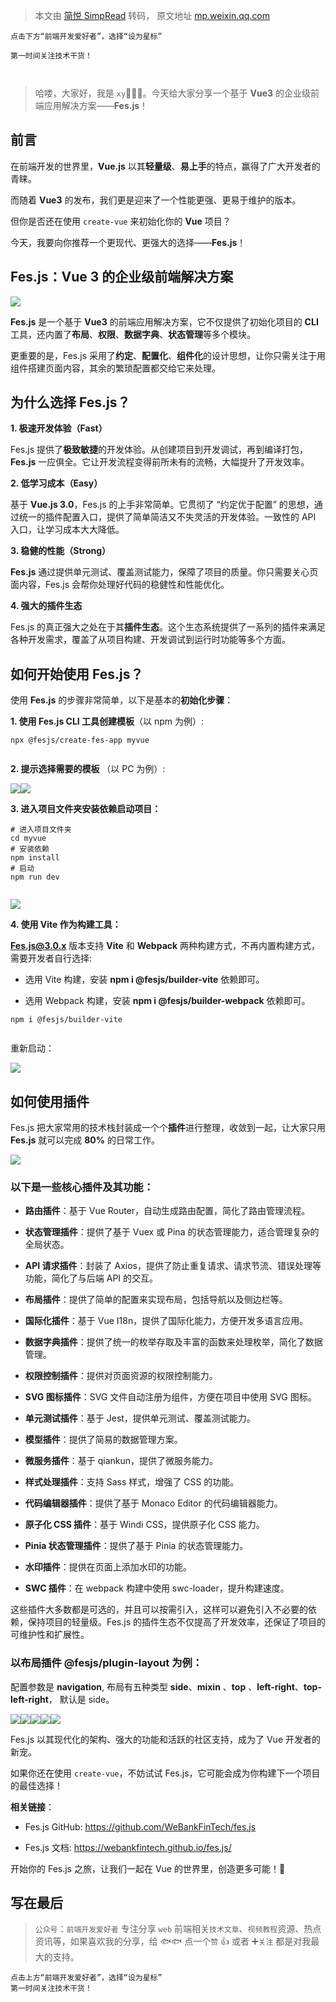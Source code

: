 > 本文由 [简悦 SimpRead](http://ksria.com/simpread/) 转码， 原文地址 [mp.weixin.qq.com](https://mp.weixin.qq.com/s/1Y7ROIH9tZaQ3_jvBVZptA)

```
点击下方“前端开发爱好者”，选择“设为星标”

第一时间关注技术干货！



```

> 哈喽，大家好，我是 `xy`👨🏻‍💻。今天给大家分享一个基于 **Vue3** 的企业级前端应用解决方案——**Fes.js**！

前言
--

在前端开发的世界里，**Vue.js** 以其**轻量级**、**易上手**的特点，赢得了广大开发者的青睐。

而随着 **Vue3** 的发布，我们更是迎来了一个性能更强、更易于维护的版本。

但你是否还在使用 `create-vue` 来初始化你的 **Vue** 项目？

今天，我要向你推荐一个更现代、更强大的选择——**Fes.js**！

Fes.js：Vue 3 的企业级前端解决方案
-----------------------

![](https://mmbiz.qpic.cn/sz_mmbiz_png/kzFgl6ibibNKrU2wic9JXdyAHZwJEMNlm53U1jrgKllcar6zKDRpngWBjvTgXI2TX7nBUUjeJTTgtI7TnicGl7NibAQ/640?wx_fmt=png&from=appmsg)

**Fes.js** 是一个基于 **Vue3** 的前端应用解决方案，它不仅提供了初始化项目的 **CLI** 工具，还内置了**布局**、**权限**、**数据字典**、**状态管理**等多个模块。

更重要的是，Fes.js 采用了**约定**、**配置化**、**组件化**的设计思想，让你只需关注于用组件搭建页面内容，其余的繁琐配置都交给它来处理。

为什么选择 Fes.js？
-------------

**1. 极速开发体验（Fast）**

Fes.js 提供了**极致敏捷**的开发体验。从创建项目到开发调试，再到编译打包，**Fes.js** 一应俱全。它让开发流程变得前所未有的流畅，大幅提升了开发效率。

**2. 低学习成本（Easy）**

基于 **Vue.js 3.0**，Fes.js 的上手非常简单。它贯彻了 “约定优于配置” 的思想，通过统一的插件配置入口，提供了简单简洁又不失灵活的开发体验。一致性的 API 入口，让学习成本大大降低。

**3. 稳健的性能（Strong）**

**Fes.js** 通过提供单元测试、覆盖测试能力，保障了项目的质量。你只需要关心页面内容，Fes.js 会帮你处理好代码的稳健性和性能优化。

**4. 强大的插件生态**

Fes.js 的真正强大之处在于其**插件生态**。这个生态系统提供了一系列的插件来满足各种开发需求，覆盖了从项目构建、开发调试到运行时功能等多个方面。

如何开始使用 Fes.js？
--------------

使用 **Fes.js** 的步骤非常简单，以下是基本的**初始化步骤**：

**1. 使用 Fes.js CLI 工具创建模板**（以 npm 为例）:

```
npx @fesjs/create-fes-app myvue


```

**2. 提示选择需要的模板** （以 PC 为例）:

![](https://mmbiz.qpic.cn/sz_mmbiz_jpg/kzFgl6ibibNKrU2wic9JXdyAHZwJEMNlm53jAFsm60dZaqtIr4M3pA4LUbhe4UzF43sicycEsHOLdNnZVkfW0lGu3w/640?wx_fmt=jpeg)![](https://mmbiz.qpic.cn/sz_mmbiz_jpg/kzFgl6ibibNKrU2wic9JXdyAHZwJEMNlm53JBboia7HZvKeHQ7lsByZic6eZ0XWlk2icC8iaJ2aMEnrebOEUZsYlWWA1w/640?wx_fmt=jpeg)

**3. 进入项目文件夹安装依赖启动项目：**

```
# 进入项目文件夹
cd myvue
# 安装依赖
npm install
# 启动
npm run dev


```

![](https://mmbiz.qpic.cn/sz_mmbiz_png/kzFgl6ibibNKrU2wic9JXdyAHZwJEMNlm5374LM7vkjVEoiayoanrdBzw2QGKvM7pvLRN3fOzKDIxIS6NtR93DG7aA/640?wx_fmt=png&from=appmsg)

**4. 使用 Vite 作为构建工具：**

**Fes.js@3.0.x** 版本支持 **Vite** 和 **Webpack** 两种构建方式，不再内置构建方式，需要开发者自行选择:

*   选用 Vite 构建，安装 **npm i @fesjs/builder-vite** 依赖即可。
    
*   选用 Webpack 构建，安装 **npm i @fesjs/builder-webpack** 依赖即可。
    

```
npm i @fesjs/builder-vite


```

重新启动：

![](https://mmbiz.qpic.cn/sz_mmbiz_png/kzFgl6ibibNKrU2wic9JXdyAHZwJEMNlm53tpOOkqbaVM7xUn4RxPtCQHqltUlYqicMrpdS3Yfia90XgCx4e4DpmdgQ/640?wx_fmt=png&from=appmsg)

如何使用插件
------

Fes.js 把大家常用的技术栈封装成一个个**插件**进行整理，收敛到一起，让大家只用 **Fes.js** 就可以完成 **80%** 的日常工作。

![](https://mmbiz.qpic.cn/sz_mmbiz_png/kzFgl6ibibNKrU2wic9JXdyAHZwJEMNlm532KHqkTr3N9XJ3AJI8qX0xfz8RKF9wlJ9k6pPEW93oNHw0R0B1GM5hg/640?wx_fmt=png&from=appmsg)

### 以下是一些核心插件及其功能：

*   **路由插件**：基于 Vue Router，自动生成路由配置，简化了路由管理流程。
    
*   **状态管理插件**：提供了基于 Vuex 或 Pina 的状态管理能力，适合管理复杂的全局状态。
    
*   **API 请求插件**：封装了 Axios，提供了防止重复请求、请求节流、错误处理等功能，简化了与后端 API 的交互。
    
*   **布局插件**：提供了简单的配置来实现布局，包括导航以及侧边栏等。
    
*   **国际化插件**：基于 Vue I18n，提供了国际化能力，方便开发多语言应用。
    
*   **数据字典插件**：提供了统一的枚举存取及丰富的函数来处理枚举，简化了数据管理。
    
*   **权限控制插件**：提供对页面资源的权限控制能力。
    
*   **SVG 图标插件**：SVG 文件自动注册为组件，方便在项目中使用 SVG 图标。
    
*   **单元测试插件**：基于 Jest，提供单元测试、覆盖测试能力。
    
*   **模型插件**：提供了简易的数据管理方案。
    
*   **微服务插件**：基于 qiankun，提供了微服务能力。
    
*   **样式处理插件**：支持 Sass 样式，增强了 CSS 的功能。
    
*   **代码编辑器插件**：提供了基于 Monaco Editor 的代码编辑器能力。
    
*   **原子化 CSS 插件**：基于 Windi CSS，提供原子化 CSS 能力。
    
*   **Pinia 状态管理插件**：提供了基于 Pinia 的状态管理能力。
    
*   **水印插件**：提供在页面上添加水印的功能。
    
*   **SWC 插件**：在 webpack 构建中使用 swc-loader，提升构建速度。
    

这些插件大多数都是可选的，并且可以按需引入，这样可以避免引入不必要的依赖，保持项目的轻量级。Fes.js 的插件生态不仅提高了开发效率，还保证了项目的可维护性和扩展性。

### 以布局插件 **@fesjs/plugin-layout** 为例：

配置参数是 **navigation**, 布局有五种类型 **side**、**mixin** 、**top** 、**left-right**、**top-left-right**， 默认是 side。

![](https://mmbiz.qpic.cn/sz_mmbiz_png/kzFgl6ibibNKrU2wic9JXdyAHZwJEMNlm53T8wic9mjkuIjnFwOwJHSjEWGr0VNkoZJH9GGIgt109xypEiaKnolkpsg/640?wx_fmt=png&from=appmsg)![](https://mmbiz.qpic.cn/sz_mmbiz_png/kzFgl6ibibNKrU2wic9JXdyAHZwJEMNlm53RribyNiaPYqM1MaySmRTVXiaxnYN064qUDWvVwAbvchlic9xdPyF0nbMGQ/640?wx_fmt=png&from=appmsg)![](https://mmbiz.qpic.cn/sz_mmbiz_png/kzFgl6ibibNKrU2wic9JXdyAHZwJEMNlm53kOj5qQAtHD49ib4bNK1WTwlhlGIibdOUuYNzuPyCLP4qnqEQr7W5ibE1g/640?wx_fmt=png&from=appmsg)![](https://mmbiz.qpic.cn/sz_mmbiz_png/kzFgl6ibibNKrU2wic9JXdyAHZwJEMNlm53cQ2ZcP20oz5MnQTicOicR5EEo2YlZqvcFh8iaUFkgvHiapib7lceQJARicXQ/640?wx_fmt=png&from=appmsg)![](https://mmbiz.qpic.cn/sz_mmbiz_png/kzFgl6ibibNKrU2wic9JXdyAHZwJEMNlm53L0s2pluyGUO5icX86ichnydYqvk5Jh6n9wUOK2u1xoCwEumLR0hDDQZQ/640?wx_fmt=png&from=appmsg)

Fes.js 以其现代化的架构、强大的功能和活跃的社区支持，成为了 Vue 开发者的新宠。

如果你还在使用 `create-vue`，不妨试试 Fes.js，它可能会成为你构建下一个项目的最佳选择！

**相关链接**：

*   Fes.js GitHub: https://github.com/WeBankFinTech/fes.js
    
*   Fes.js 文档: https://webankfintech.github.io/fes.js/
    

开始你的 Fes.js 之旅，让我们一起在 Vue 的世界里，创造更多可能！🚀

写在最后
----

> `公众号`：`前端开发爱好者` 专注分享 `web` 前端相关`技术文章`、`视频教程`资源、热点资讯等，如果喜欢我的分享，给 🐟🐟 点一个`赞` 👍 或者 ➕`关注` 都是对我最大的支持。

```
点击上方“前端开发爱好者”，选择“设为星标”
第一时间关注技术干货！

```